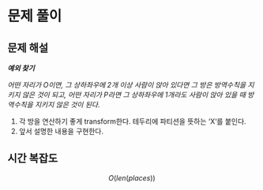   # 문제 풀이

## 문제 해설

***예외 찾기***

*어떤 자리가 O이면, 그 상하좌우에 2개 이상 사람이 앉아 있다면 그 방은 방역수칙을 지키지 않은 것이 되고, 어떤 자리가 P라면 그 상하좌우에 1개라도 사람이 앉아 있을 때 방역수칙을 지키지 않은 것이 된다.*

1. 각 방을 연산하기 좋게 transform한다. 테두리에 파티션을 뜻하는 ‘X‘를 붙인다.
2. 앞서 설명한 내용을 구현한다.

## 시간 복잡도

$$O(len(places))$$


